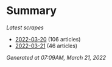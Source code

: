 # Summary
*Latest scrapes*
* [2022-03-20](https://github.com/nuuuwan/news_lk/blob/data/news_lk.2022-03-20.json) (106 articles)
* [2022-03-21](https://github.com/nuuuwan/news_lk/blob/data/news_lk.2022-03-21.json) (46 articles)

*Generated at 07:09AM, March 21, 2022*